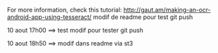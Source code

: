 For more information, check this tutorial: http://gaut.am/making-an-ocr-android-app-using-tesseract/
modif de readme pour test git push

10 aout 17h00 ==> test modif pour tester git push

10 aout 18h50 ==> modif dans readme via st3

